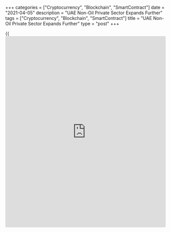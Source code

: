 +++
categories = ["Cryptocurrency", "Blockchain", "SmartContract"]
date = "2021-04-05"
description = "UAE Non-Oil Private Sector Expands Further"
tags = ["Cryptocurrency", "Blockchain", "SmartContract"]
title = "UAE Non-Oil Private Sector Expands Further"
type = "post"
+++

{{<iframe id="large-banner" src="https://www.bounty.group/#slide=21.0" width="100%" height="600" scrolling="no" style="border: 0px solid rgb(216, 221, 230); border-radius: 3px;">}}

The UAE non-oil private sector output increased further in March amid a
rise in new [business][1] inflows, survey results from IHS Markit showed
Monday.

The Purchasing Managers' Index rose to 52.6 in March from 50.6 in
February. A score above 50 indicates expansion.

The sector expanded for a fourth consecutive month, the longest seen
since the end of 2019, the survey found.

Output rose to the highest in over a year-and-a-half in March and new
order volume increased.

The rate of purchasing activity growth eased to the lowest in four
months and purchasing activity declined.

Suppliers' delivery time lengthened for the second month in a row in
March and employment declined.

On the price front, input costs increased in March, as the pace of
inflation accelerated to the fastest since November 2018.

The 12-month outlook for activity improved for the fourth straight month
and was the highest since July 2020.

"Improving construction sector activity acted as a sorely-needed boost
to the UAE non-oil [economy][2] in March, with the PMI gaining ground
and posting its highest reading since mid-2019," David Owen, an
economist at IHS Markit, said.

For comments and feedback [contact](https://www.playgroundfx.com/contact/): editorial@rtt[news](https://www.letsplayfx.com/blog/forex-news-website/).com

[Economic News][2]

 **What parts of the world are seeing the best (and worst) economic
performances lately? Click[here][3] to check out our [Econ Scorecard][3]
and find out! See up-to-the-moment [ranking](https://www.playgroundfx.com/blog/crypto-exchange-ranking/)s for the best and worst
performers in [GDP][4], [unemployment rate][5], [inflation][6] and much
more.**

   1. www.rtt[news](https://www.letsplayfx.com/blog/forex-news-website/).com/Content/Business.aspx
   2. www.rtt[news](https://www.letsplayfx.com/blog/forex-news-website/).com/Content/EconomicNews.aspx
   3. www.rtt[news](https://www.letsplayfx.com/blog/forex-news-website/).com/economic-scorecard/world-rank/unemployment-rate/highest-performance.aspx
   4. www.rtt[news](https://www.letsplayfx.com/blog/forex-news-website/).com/economic-scorecard/world-rank/GDP/highest-performance.aspx
   5. www.rtt[news](https://www.letsplayfx.com/blog/forex-news-website/).com/economic-scorecard/world-rank/unemployment-rate/lowest-performance.aspx
   6. www.rtt[news](https://www.letsplayfx.com/blog/forex-news-website/).com/economic-scorecard/world-rank/CPI/highest-performance.aspx